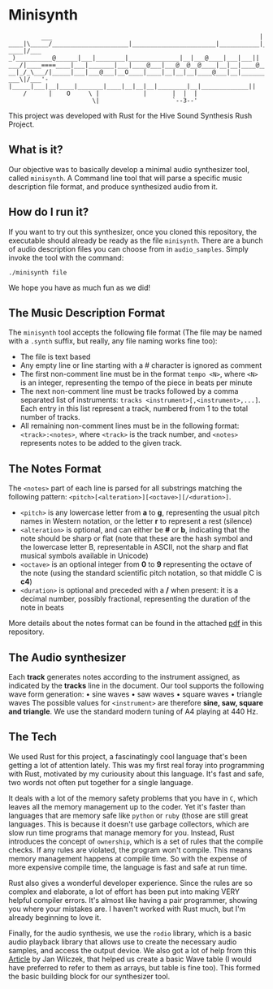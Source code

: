 # Minisynth
```
         ___                                                         |
____|\_____/_____________________|_______________________|___________|___|___..
____|/___ _)__________@______|___|________|______________|__|___@____|___|___||
___/|____====____|___|_______|___|____@___|___@__@__@____|__|__|____@____|___||
__|_/_\___/|_____|___|___@___|__O____|____|__|__|__|____@___|__|________@____||
___\|/___'-|_____|___|__|____|_______|____|__|__|__|________|__|_____________||
    /      |    O     \ |            |       |  |  |             
                       \|                    `--3--'
```

This project was developed with Rust for the Hive Sound Synthesis Rush Project.

## What is it?
Our objective was to basically develop a minimal audio synthesizer tool, called `minisynth`. A Command line tool that will parse a specific music description file format, and produce synthesized audio from it. 

## How do I run it?
If you want to try out this synthesizer, once you cloned this repository, the executable should already be ready as the file `minisynth`. There are a bunch of audio description files you can choose from in `audio_samples`. Simply invoke the tool with the command:
```
./minisynth file
```

We hope you have as much fun as we did!

## The Music Description Format
The `minisynth` tool accepts the following file format (The file may be named with a `.synth` suffix, but really, any file naming works fine too):
* The file is text based
* Any empty line or line starting with a # character is ignored as comment
* The first non-comment line must be in the format `tempo <N>`, where `<N>` is an integer, representing the tempo of the piece in beats per minute
* The next non-comment line must be tracks followed by a comma separated list of instruments: `tracks <instrument>[,<instrument>,...]`. Each entry in this list represent a track, numbered from 1 to the total number of tracks. 
* All remaining non-comment lines must be in the following format: `<track>:<notes>`, where `<track>` is the track number, and `<notes>` represents notes to be added to the given track.

## The Notes Format
The `<notes>` part of each line is parsed for all substrings matching the following pattern: `<pitch>[<alteration>][<octave>][/<duration>]`.
* `<pitch>` is any lowercase letter from **a** to **g**, representing the usual pitch names in Western notation, or the letter **r** to represent a rest (silence)
* `<alteration>` is optional, and can either be **#** or **b**, indicating that the note should be sharp or flat (note that these are the hash symbol and the lowercase letter B, representable in ASCII, not the sharp and flat musical symbols available in Unicode)
* `<octave>` is an optional integer from **0** to **9** representing the octave of the note (using the standard scientific pitch notation, so that middle C is **c4**)
* `<duration>` is optional and preceded with a **/** when present: it is a decimal number, possibly fractional, representing the duration of the note in beats

More details about the notes format can be found in the attached [pdf](rushes-sound-synthesis.en.pdf) in this repository.

## The Audio synthesizer
Each **track** generates notes according to the instrument assigned, as indicated by the **tracks** line in the document. Our tool supports the following wave form generation:
• sine waves
• saw waves
• square waves
• triangle waves
The possible values for `<instrument>` are therefore **sine, saw, square and triangle**. We use the standard modern tuning of A4 playing at 440 Hz.

## The Tech
We used Rust for this project, a fascinatingly cool language that's been getting a lot of attention lately. This was my first real foray into programming with Rust, motivated by my curiousity about this language. It's fast and safe, two words not often put together for a single language.

It deals with a lot of the memory safety problems that you have in `C`, which leaves all the memory management up to the coder. Yet it's faster than languages that are memory safe like `python` or `ruby` (those are still great languages. This is because it doesn't use garbage collectors, which are slow run time programs that manage memory for you. Instead, Rust introduces the concept of `ownership`, which is a set of rules that the compile checks. If any rules are violated, the program won't compile. This means memory management happens at compile time. So with the expense of more expensive compile time, the language is fast and safe at run time.

Rust also gives a wonderful developer experience. Since the rules are so complex and elaborate, a lot of effort has been put into making VERY helpful compiler errors. It's almost like having a pair programmer, showing you where your mistakes are. I haven't worked with Rust much, but I'm already beginning to love it.

Finally, for the audio synthesis, we use the `rodio` library, which is a basic audio playback library that allows use to create the necessary audio samples, and access the output device. We also got a lot of help from this [Article](https://thewolfsound.com/sound-synthesis/wavetable-synth-in-rust/) by Jan Wilczek, that helped us create a basic Wave table (I would have preferred to refer to them as arrays, but table is fine too). This formed the basic building block for our synthesizer tool.

